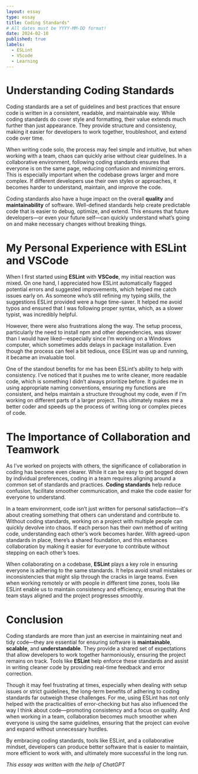 ```yaml
---
layout: essay
type: essay
title: Coding Standards"
# All dates must be YYYY-MM-DD format!
date: 2024-02-10
published: true
labels:
  - ESLint
  - VScode
  - Learning
---
```



# Understanding Coding Standards

Coding standards are a set of guidelines and best practices that ensure code is written in a consistent, readable, and maintainable way. While coding standards do cover style and formatting, their value extends much further than just appearance. They provide structure and consistency, making it easier for developers to work together, troubleshoot, and extend code over time.

When writing code solo, the process may feel simple and intuitive, but when working with a team, chaos can quickly arise without clear guidelines. In a collaborative environment, following coding standards ensures that everyone is on the same page, reducing confusion and minimizing errors. This is especially important when the codebase grows larger and more complex. If different developers use their own styles or approaches, it becomes harder to understand, maintain, and improve the code.

Coding standards also have a huge impact on the overall **quality** and **maintainability** of software. Well-defined standards help create predictable code that is easier to debug, optimize, and extend. This ensures that future developers—or even your future self—can quickly understand what’s going on and make necessary changes without breaking things.

# My Personal Experience with ESLint and VSCode

When I first started using **ESLint** with **VSCode**, my initial reaction was mixed. On one hand, I appreciated how ESLint automatically flagged potential errors and suggested improvements, which helped me catch issues early on. As someone who’s still refining my typing skills, the suggestions ESLint provided were a huge time-saver. It helped me avoid typos and ensured that I was following proper syntax, which, as a slower typist, was incredibly helpful.

However, there were also frustrations along the way. The setup process, particularly the need to install npm and other dependencies, was slower than I would have liked—especially since I’m working on a Windows computer, which sometimes adds delays in package installation. Even though the process can feel a bit tedious, once ESLint was up and running, it became an invaluable tool.

One of the standout benefits for me has been ESLint’s ability to help with consistency. I’ve noticed that it pushes me to write cleaner, more readable code, which is something I didn’t always prioritize before. It guides me in using appropriate naming conventions, ensuring my functions are consistent, and helps maintain a structure throughout my code, even if I’m working on different parts of a larger project. This ultimately makes me a better coder and speeds up the process of writing long or complex pieces of code.

# The Importance of Collaboration and Teamwork

As I’ve worked on projects with others, the significance of collaboration in coding has become even clearer. While it can be easy to get bogged down by individual preferences, coding in a team requires aligning around a common set of standards and practices. **Coding standards** help reduce confusion, facilitate smoother communication, and make the code easier for everyone to understand.

In a team environment, code isn’t just written for personal satisfaction—it's about creating something that others can understand and contribute to. Without coding standards, working on a project with multiple people can quickly devolve into chaos. If each person has their own method of writing code, understanding each other’s work becomes harder. With agreed-upon standards in place, there’s a shared foundation, and this enhances collaboration by making it easier for everyone to contribute without stepping on each other’s toes.

When collaborating on a codebase, **ESLint** plays a key role in ensuring everyone is adhering to the same standards. It helps avoid small mistakes or inconsistencies that might slip through the cracks in large teams. Even when working remotely or with people in different time zones, tools like ESLint enable us to maintain consistency and efficiency, ensuring that the team stays aligned and the project progresses smoothly.

# Conclusion

Coding standards are more than just an exercise in maintaining neat and tidy code—they are essential for ensuring software is **maintainable**, **scalable**, and **understandable**. They provide a shared set of expectations that allow developers to work together harmoniously, ensuring the project remains on track. Tools like **ESLint** help enforce these standards and assist in writing cleaner code by providing real-time feedback and error correction.

Though it may feel frustrating at times, especially when dealing with setup issues or strict guidelines, the long-term benefits of adhering to coding standards far outweigh these challenges. For me, using ESLint has not only helped with the practicalities of error-checking but has also influenced the way I think about code—promoting consistency and a focus on quality. And when working in a team, collaboration becomes much smoother when everyone is using the same guidelines, ensuring that the project can evolve and expand without unnecessary hurdles. 

By embracing coding standards, tools like ESLint, and a collaborative mindset, developers can produce better software that is easier to maintain, more efficient to work with, and ultimately more successful in the long run.


_This essay was written with the help of ChatGPT_
